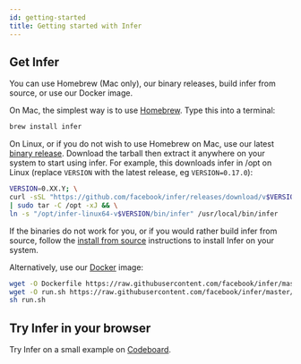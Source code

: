 ```yaml
---
id: getting-started
title: Getting started with Infer
---
```


## Get Infer

You can use Homebrew (Mac only), our binary releases, build infer from source,
or use our Docker image.

On Mac, the simplest way is to use [Homebrew](http://brew.sh/). Type this into a
terminal:

```sh
brew install infer
```

On Linux, or if you do not wish to use Homebrew on Mac, use our latest
[binary release](https://github.com/facebook/infer/releases/latest). Download
the tarball then extract it anywhere on your system to start using infer. For
example, this downloads infer in /opt on Linux (replace `VERSION` with the
latest release, eg `VERSION=0.17.0`):

```bash
VERSION=0.XX.Y; \
curl -sSL "https://github.com/facebook/infer/releases/download/v$VERSION/infer-linux64-v$VERSION.tar.xz" \
| sudo tar -C /opt -xJ && \
ln -s "/opt/infer-linux64-v$VERSION/bin/infer" /usr/local/bin/infer
```

If the binaries do not work for you, or if you would rather build infer from
source, follow the
[install from source](https://github.com/facebook/infer/blob/master/INSTALL.md#install-infer-from-source)
instructions to install Infer on your system.

Alternatively, use our [Docker](https://docs.docker.com/engine/installation/)
image:

```bash
wget -O Dockerfile https://raw.githubusercontent.com/facebook/infer/master/docker/0.14.0/Dockerfile
wget -O run.sh https://raw.githubusercontent.com/facebook/infer/master/docker/0.14.0/run.sh
sh run.sh
```

## Try Infer in your browser

Try Infer on a small example on
[Codeboard](https://codeboard.io/projects/11587?view=2.1-21.0-22.0).
